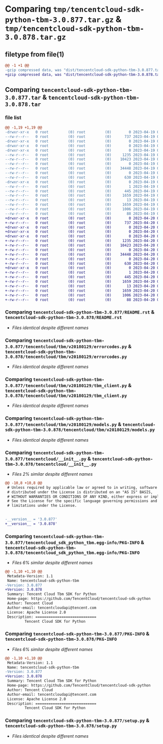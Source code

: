 # Comparing `tmp/tencentcloud-sdk-python-tbm-3.0.877.tar.gz` & `tmp/tencentcloud-sdk-python-tbm-3.0.878.tar.gz`

## filetype from file(1)

```diff
@@ -1 +1 @@
-gzip compressed data, was "dist/tencentcloud-sdk-python-tbm-3.0.877.tar", last modified: Wed Apr 19 09:35:13 2023, max compression
+gzip compressed data, was "dist/tencentcloud-sdk-python-tbm-3.0.878.tar", last modified: Thu Apr 20 00:44:24 2023, max compression
```

## Comparing `tencentcloud-sdk-python-tbm-3.0.877.tar` & `tencentcloud-sdk-python-tbm-3.0.878.tar`

### file list

```diff
@@ -1,19 +1,19 @@
-drwxr-xr-x   0 root         (0) root         (0)        0 2023-04-19 09:35:13.000000 tencentcloud-sdk-python-tbm-3.0.877/
--rw-r--r--   0 root         (0) root         (0)      737 2023-04-19 09:35:13.000000 tencentcloud-sdk-python-tbm-3.0.877/README.rst
-drwxr-xr-x   0 root         (0) root         (0)        0 2023-04-19 09:35:13.000000 tencentcloud-sdk-python-tbm-3.0.877/tencentcloud/
-drwxr-xr-x   0 root         (0) root         (0)        0 2023-04-19 09:35:13.000000 tencentcloud-sdk-python-tbm-3.0.877/tencentcloud/tbm/
-drwxr-xr-x   0 root         (0) root         (0)        0 2023-04-19 09:35:13.000000 tencentcloud-sdk-python-tbm-3.0.877/tencentcloud/tbm/v20180129/
--rw-r--r--   0 root         (0) root         (0)     1235 2023-04-19 09:35:13.000000 tencentcloud-sdk-python-tbm-3.0.877/tencentcloud/tbm/v20180129/errorcodes.py
--rw-r--r--   0 root         (0) root         (0)    10423 2023-04-19 09:35:13.000000 tencentcloud-sdk-python-tbm-3.0.877/tencentcloud/tbm/v20180129/tbm_client.py
--rw-r--r--   0 root         (0) root         (0)        0 2023-04-19 09:35:13.000000 tencentcloud-sdk-python-tbm-3.0.877/tencentcloud/tbm/v20180129/__init__.py
--rw-r--r--   0 root         (0) root         (0)    34448 2023-04-19 09:35:13.000000 tencentcloud-sdk-python-tbm-3.0.877/tencentcloud/tbm/v20180129/models.py
--rw-r--r--   0 root         (0) root         (0)        0 2023-04-19 09:35:13.000000 tencentcloud-sdk-python-tbm-3.0.877/tencentcloud/tbm/__init__.py
--rw-r--r--   0 root         (0) root         (0)      630 2023-04-19 09:35:13.000000 tencentcloud-sdk-python-tbm-3.0.877/tencentcloud/__init__.py
-drwxr-xr-x   0 root         (0) root         (0)        0 2023-04-19 09:35:13.000000 tencentcloud-sdk-python-tbm-3.0.877/tencentcloud_sdk_python_tbm.egg-info/
--rw-r--r--   0 root         (0) root         (0)        1 2023-04-19 09:35:13.000000 tencentcloud-sdk-python-tbm-3.0.877/tencentcloud_sdk_python_tbm.egg-info/dependency_links.txt
--rw-r--r--   0 root         (0) root         (0)      445 2023-04-19 09:35:13.000000 tencentcloud-sdk-python-tbm-3.0.877/tencentcloud_sdk_python_tbm.egg-info/SOURCES.txt
--rw-r--r--   0 root         (0) root         (0)     1659 2023-04-19 09:35:13.000000 tencentcloud-sdk-python-tbm-3.0.877/tencentcloud_sdk_python_tbm.egg-info/PKG-INFO
--rw-r--r--   0 root         (0) root         (0)       13 2023-04-19 09:35:13.000000 tencentcloud-sdk-python-tbm-3.0.877/tencentcloud_sdk_python_tbm.egg-info/top_level.txt
--rw-r--r--   0 root         (0) root         (0)     1659 2023-04-19 09:35:13.000000 tencentcloud-sdk-python-tbm-3.0.877/PKG-INFO
--rw-r--r--   0 root         (0) root         (0)     1006 2023-04-19 09:35:13.000000 tencentcloud-sdk-python-tbm-3.0.877/setup.py
--rw-r--r--   0 root         (0) root         (0)       88 2023-04-19 09:35:13.000000 tencentcloud-sdk-python-tbm-3.0.877/setup.cfg
+drwxr-xr-x   0 root         (0) root         (0)        0 2023-04-20 00:44:24.000000 tencentcloud-sdk-python-tbm-3.0.878/
+-rw-r--r--   0 root         (0) root         (0)      737 2023-04-20 00:44:24.000000 tencentcloud-sdk-python-tbm-3.0.878/README.rst
+drwxr-xr-x   0 root         (0) root         (0)        0 2023-04-20 00:44:24.000000 tencentcloud-sdk-python-tbm-3.0.878/tencentcloud/
+drwxr-xr-x   0 root         (0) root         (0)        0 2023-04-20 00:44:24.000000 tencentcloud-sdk-python-tbm-3.0.878/tencentcloud/tbm/
+drwxr-xr-x   0 root         (0) root         (0)        0 2023-04-20 00:44:24.000000 tencentcloud-sdk-python-tbm-3.0.878/tencentcloud/tbm/v20180129/
+-rw-r--r--   0 root         (0) root         (0)     1235 2023-04-20 00:44:24.000000 tencentcloud-sdk-python-tbm-3.0.878/tencentcloud/tbm/v20180129/errorcodes.py
+-rw-r--r--   0 root         (0) root         (0)    10423 2023-04-20 00:44:24.000000 tencentcloud-sdk-python-tbm-3.0.878/tencentcloud/tbm/v20180129/tbm_client.py
+-rw-r--r--   0 root         (0) root         (0)        0 2023-04-20 00:44:24.000000 tencentcloud-sdk-python-tbm-3.0.878/tencentcloud/tbm/v20180129/__init__.py
+-rw-r--r--   0 root         (0) root         (0)    34448 2023-04-20 00:44:24.000000 tencentcloud-sdk-python-tbm-3.0.878/tencentcloud/tbm/v20180129/models.py
+-rw-r--r--   0 root         (0) root         (0)        0 2023-04-20 00:44:24.000000 tencentcloud-sdk-python-tbm-3.0.878/tencentcloud/tbm/__init__.py
+-rw-r--r--   0 root         (0) root         (0)      630 2023-04-20 00:44:24.000000 tencentcloud-sdk-python-tbm-3.0.878/tencentcloud/__init__.py
+drwxr-xr-x   0 root         (0) root         (0)        0 2023-04-20 00:44:24.000000 tencentcloud-sdk-python-tbm-3.0.878/tencentcloud_sdk_python_tbm.egg-info/
+-rw-r--r--   0 root         (0) root         (0)        1 2023-04-20 00:44:24.000000 tencentcloud-sdk-python-tbm-3.0.878/tencentcloud_sdk_python_tbm.egg-info/dependency_links.txt
+-rw-r--r--   0 root         (0) root         (0)      445 2023-04-20 00:44:24.000000 tencentcloud-sdk-python-tbm-3.0.878/tencentcloud_sdk_python_tbm.egg-info/SOURCES.txt
+-rw-r--r--   0 root         (0) root         (0)     1659 2023-04-20 00:44:24.000000 tencentcloud-sdk-python-tbm-3.0.878/tencentcloud_sdk_python_tbm.egg-info/PKG-INFO
+-rw-r--r--   0 root         (0) root         (0)       13 2023-04-20 00:44:24.000000 tencentcloud-sdk-python-tbm-3.0.878/tencentcloud_sdk_python_tbm.egg-info/top_level.txt
+-rw-r--r--   0 root         (0) root         (0)     1659 2023-04-20 00:44:24.000000 tencentcloud-sdk-python-tbm-3.0.878/PKG-INFO
+-rw-r--r--   0 root         (0) root         (0)     1006 2023-04-20 00:44:24.000000 tencentcloud-sdk-python-tbm-3.0.878/setup.py
+-rw-r--r--   0 root         (0) root         (0)       88 2023-04-20 00:44:24.000000 tencentcloud-sdk-python-tbm-3.0.878/setup.cfg
```

### Comparing `tencentcloud-sdk-python-tbm-3.0.877/README.rst` & `tencentcloud-sdk-python-tbm-3.0.878/README.rst`

 * *Files identical despite different names*

### Comparing `tencentcloud-sdk-python-tbm-3.0.877/tencentcloud/tbm/v20180129/errorcodes.py` & `tencentcloud-sdk-python-tbm-3.0.878/tencentcloud/tbm/v20180129/errorcodes.py`

 * *Files identical despite different names*

### Comparing `tencentcloud-sdk-python-tbm-3.0.877/tencentcloud/tbm/v20180129/tbm_client.py` & `tencentcloud-sdk-python-tbm-3.0.878/tencentcloud/tbm/v20180129/tbm_client.py`

 * *Files identical despite different names*

### Comparing `tencentcloud-sdk-python-tbm-3.0.877/tencentcloud/tbm/v20180129/models.py` & `tencentcloud-sdk-python-tbm-3.0.878/tencentcloud/tbm/v20180129/models.py`

 * *Files identical despite different names*

### Comparing `tencentcloud-sdk-python-tbm-3.0.877/tencentcloud/__init__.py` & `tencentcloud-sdk-python-tbm-3.0.878/tencentcloud/__init__.py`

 * *Files 2% similar despite different names*

```diff
@@ -10,8 +10,8 @@
 # Unless required by applicable law or agreed to in writing, software
 # distributed under the License is distributed on an "AS IS" BASIS,
 # WITHOUT WARRANTIES OR CONDITIONS OF ANY KIND, either express or implied.
 # See the License for the specific language governing permissions and
 # limitations under the License.
 
 
-__version__ = '3.0.877'
+__version__ = '3.0.878'
```

### Comparing `tencentcloud-sdk-python-tbm-3.0.877/tencentcloud_sdk_python_tbm.egg-info/PKG-INFO` & `tencentcloud-sdk-python-tbm-3.0.878/tencentcloud_sdk_python_tbm.egg-info/PKG-INFO`

 * *Files 6% similar despite different names*

```diff
@@ -1,10 +1,10 @@
 Metadata-Version: 1.1
 Name: tencentcloud-sdk-python-tbm
-Version: 3.0.877
+Version: 3.0.878
 Summary: Tencent Cloud Tbm SDK for Python
 Home-page: https://github.com/TencentCloud/tencentcloud-sdk-python
 Author: Tencent Cloud
 Author-email: tencentcloudapi@tencent.com
 License: Apache License 2.0
 Description: ============================
         Tencent Cloud SDK for Python
```

### Comparing `tencentcloud-sdk-python-tbm-3.0.877/PKG-INFO` & `tencentcloud-sdk-python-tbm-3.0.878/PKG-INFO`

 * *Files 6% similar despite different names*

```diff
@@ -1,10 +1,10 @@
 Metadata-Version: 1.1
 Name: tencentcloud-sdk-python-tbm
-Version: 3.0.877
+Version: 3.0.878
 Summary: Tencent Cloud Tbm SDK for Python
 Home-page: https://github.com/TencentCloud/tencentcloud-sdk-python
 Author: Tencent Cloud
 Author-email: tencentcloudapi@tencent.com
 License: Apache License 2.0
 Description: ============================
         Tencent Cloud SDK for Python
```

### Comparing `tencentcloud-sdk-python-tbm-3.0.877/setup.py` & `tencentcloud-sdk-python-tbm-3.0.878/setup.py`

 * *Files identical despite different names*

